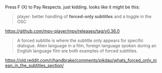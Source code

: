 Press F (X) to Pay Respects. just kidding. looks like it might be this:

> player: better handling of **forced-only subtitles** and a toggle in the OSC

https://github.com/mpv-player/mpv/releases/tag/v0.36.0

> A forced subtitle is where the subtitle only appears for specific dialogue. Alien language in a film, foreign language spoken during an English language film are both examples of forced subtitles.

https://old.reddit.com/r/handbrake/comments/pikdau/whats_forced_only_mean_in_the_subtitles_section/
